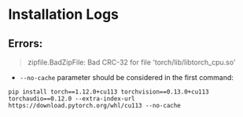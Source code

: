 # Installation Logs

## Errors:

> zipfile.BadZipFile: Bad CRC-32 for file 'torch/lib/libtorch_cpu.so'
- `--no-cache` parameter should be considered in the first command:

```
pip install torch==1.12.0+cu113 torchvision==0.13.0+cu113 torchaudio==0.12.0 --extra-index-url https://download.pytorch.org/whl/cu113 --no-cache
```
